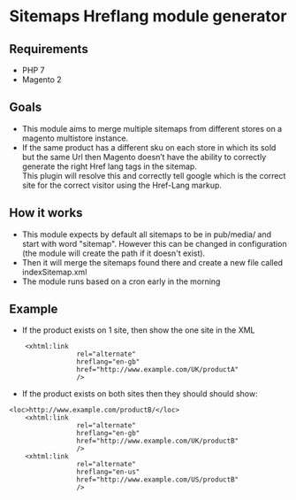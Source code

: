 # Sitemaps Hreflang module generator

## Requirements

* PHP 7
* Magento 2

## Goals

* This module aims to merge multiple sitemaps from different stores on a magento multistore instance.
* If the same product has a different  sku on each store in which its sold but the same Url then Magento doesn’t have the ability to correctly generate the right Href lang tags in the sitemap.  
  This plugin will resolve this and correctly tell google which  is the correct site for the correct visitor using the Href-Lang markup.
## How it works

* This module expects by default all sitemaps to be in pub/media/ and start with word "sitemap". However this can be changed in configuration (the module will create the path if it doesn't exist).
* Then it will merge the sitemaps found there and create a new file called indexSitemap.xml
* The module runs based on a cron early in the morning

## Example

* If the product exists on 1 site, then show the one site in the XML
```<loc>http://www.example.com/productA/</loc>
    <xhtml:link 
                 rel="alternate"
                 hreflang="en-gb"
                 href="http://www.example.com/UK/productA"
                 />
```

* If the product exists on both sites then they should should show: 
```
<loc>http://www.example.com/productB/</loc>
    <xhtml:link 
                 rel="alternate"
                 hreflang="en-gb"
                 href="http://www.example.com/UK/productB"
                 />
    <xhtml:link 
                 rel="alternate"
                 hreflang="en-us"
                 href="http://www.example.com/US/productB"
                 />
```

